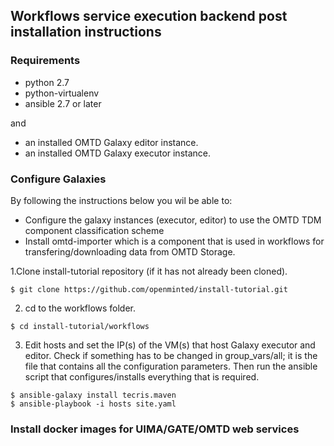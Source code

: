 ## Workflows service execution backend post installation instructions

### Requirements

* python 2.7
* python-virtualenv
* ansible 2.7 or later

and 

* an installed OMTD Galaxy editor instance.
* an installed OMTD Galaxy executor instance.

### Configure Galaxies

By following the instructions below you wil be able to: 
* Configure the galaxy instances (executor, editor) to use the OMTD TDM component classification scheme 
* Install omtd-importer which is a component that is used in workflows for transfering/downloading data from OMTD Storage.  

1.Clone install-tutorial repository (if it has not already been cloned). 
```code=bash
$ git clone https://github.com/openminted/install-tutorial.git
```

2. cd to the workflows folder.
```code=bash
$ cd install-tutorial/workflows
```

3. Edit hosts and set the IP(s) of the VM(s) that host Galaxy executor and editor. 
Check if something has to be changed in group_vars/all; it is the file that contains all the
configuration parameters. Then run the ansible script that configures/installs everything that is required.
```code=bash
$ ansible-galaxy install tecris.maven
$ ansible-playbook -i hosts site.yaml
```

### Install docker images for UIMA/GATE/OMTD web services

